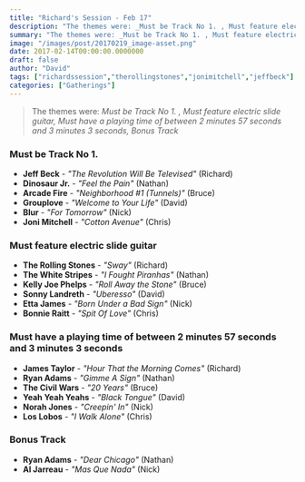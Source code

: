 ```yaml
---
title: "Richard's Session - Feb 17"
description: "The themes were: _Must be Track No 1. , Must feature electric slide guitar, Must have a playing time of between 2 minutes 57 seconds and 3 minutes 3 seconds, Bonus Track_"
summary: "The themes were: _Must be Track No 1. , Must feature electric slide guitar, Must have a playing time of between 2 minutes 57 seconds and 3 minutes 3 seconds, Bonus Track_"
image: "/images/post/20170219_image-asset.png"
date: 2017-02-14T00:00:00.0000000
draft: false
author: "David"
tags: ["richardssession","therollingstones","jonimitchell","jeffbeck"]
categories: ["Gatherings"]
---
```

> The themes were: _Must be Track No 1. , Must feature electric slide guitar, Must have a playing time of between 2 minutes 57 seconds and 3 minutes 3 seconds, Bonus Track_
### Must be Track No 1. 
- **Jeff Beck** - _"The Revolution Will Be Televised"_ (Richard)
- **Dinosaur Jr.** - _"Feel the Pain"_ (Nathan)
- **Arcade Fire** - _"Neighborhood #1 (Tunnels)"_ (Bruce)
- **Grouplove** - _"Welcome to Your Life"_ (David)
- **Blur** - _"For Tomorrow"_ (Nick)
- **Joni Mitchell** - _"Cotton Avenue"_ (Chris)
### Must feature electric slide guitar
- **The Rolling Stones** - _"Sway"_ (Richard)
- **The White Stripes** - _"I Fought Piranhas"_ (Nathan)
- **Kelly Joe Phelps** - _"Roll Away the Stone"_ (Bruce)
- **Sonny Landreth** - _"Uberesso"_ (David)
- **Etta James** - _"Born Under a Bad Sign"_ (Nick)
- **Bonnie Raitt** - _"Spit Of Love"_ (Chris)
### Must have a playing time of between 2 minutes 57 seconds and 3 minutes 3 seconds
- **James Taylor** - _"Hour That the Morning Comes"_ (Richard)
- **Ryan Adams** - _"Gimme A Sign"_ (Nathan)
- **The Civil Wars** - _"20 Years"_ (Bruce)
- **Yeah Yeah Yeahs** - _"Black Tongue"_ (David)
- **Norah Jones** - _"Creepin' In"_ (Nick)
- **Los Lobos** - _"I Walk Alone"_ (Chris)
### Bonus Track
- **Ryan Adams** - _"Dear Chicago"_ (Nathan)
- **Al Jarreau** - _"Mas Que Nada"_ (Nick)
